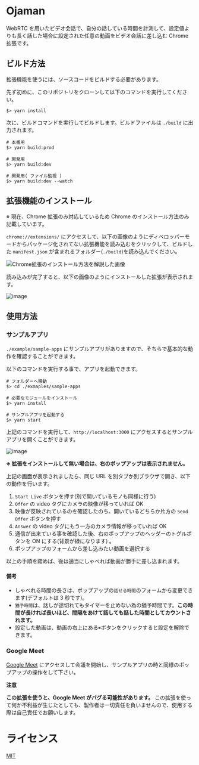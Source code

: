 # Ojaman

WebRTC を用いたビデオ会話で、自分の話している時間を計測して、設定値よりも長く話した場合に設定された任意の動画をビデオ会話に差し込む Chrome 拡張です。

## ビルド方法

拡張機能を使うには、ソースコードをビルドする必要があります。

先ず初めに、このリポジトリをクローンして以下のコマンドを実行してください。

```
$> yarn install
```

次に、ビルドコマンドを実行してビルドします。ビルドファイルは `./build` に出力されます。

```
# 本番用
$> yarn build:prod

# 開発用
$> yarn build:dev

# 開発用( ファイル監視 )
$> yarn build:dev --watch
```

## 拡張機能のインストール

※ 現在、Chrome 拡張のみ対応しているため Chrome のインストール方法のみ記載しています。

`chrome://extensions/` にアクセスして、以下の画像のようにディベロッパーモードからパッケージ化されてない拡張機能を読み込むをクリックして、ビルドした `manifest.json` が含まれるフォルダー(`./build`)を読み込んでください。

![Chrome拡張のインストール方法を解説した画像](https://user-images.githubusercontent.com/46495635/145091624-e9bbae90-6139-452b-9dae-873e42b37a45.png)

読み込みが完了すると、以下の画像のようにインストールした拡張が表示されます。

![image](https://user-images.githubusercontent.com/46495635/145091908-2810614d-7b56-4fc8-8b58-468348703b72.png)

## 使用方法

### サンプルアプリ

`./example/sample-apps` にサンプルアプリがありますので、そちらで基本的な動作を確認することができます。

以下のコマンドを実行する事で、アプリを起動できます。

```
# フォルダーへ移動
$> cd ./exmaples/sample-apps

# 必要なモジュールをインストール
$> yarn install

# サンプルアプリを起動する
$> yarn start
```

上記のコマンドを実行して、`http://localhost:3000` にアクセスするとサンプルアプリを開くことができます。

![image](https://user-images.githubusercontent.com/46495635/145092739-affd818f-05ec-4c67-a751-69da84298ae6.png)

**※ 拡張をインストールして無い場合は、右のポップアップは表示されません。**

上記の画面が表示されましたら、同じ URL を別タブか別ブラウザで開き、以下の動作を行います。

1. `Start Live` ボタンを押す(別で開いているモノも同様に行う)
2. `Offer` の video タグにカメラの映像が移っていれば OK
3. 映像が反映されているのを確認したのち、開いているどちらか片方の `Send Offer` ボタンを押す
4. `Answer` の video タグにもう一方のカメラ情報が移っていれば OK
5. 通信が出来ている事を確認した後、右のポップアップのヘッダーのトグルボタンを ON にする(背景が緑になります) 。
6. ポップアップのフォームから差し込みたい動画を選択する

以上の手順を踏めば、後は適当にしゃべれば動画が勝手に差し込まれます。

#### 備考

- しゃべれる時間の長さは、ポップアップの`話せる時間`のフォームから変更できます(デフォルトは 3 秒です)。
- `猶予時間`は、話しが途切れてもタイマーを止めない為の猶予時間です。**この時間が長ければ長いほど、間隔をあけて話しても話した時間としてカウントされます。**
- 設定した動画は、動画の右上にある`✖`ボタンをクリックすると設定を解除できます。

### Google Meet

[Google Meet](https://apps.google.com/intl/ja/meet/) にアクセスして会議を開始し、サンプルアプリの時と同様のポップアップの操作をして下さい。

**注意**

**この拡張を使うと、Google Meet がバグる可能性があります。**
この拡張を使って何か不利益が生じたとしても、製作者は一切責任を負いませんので、使用する際は自己責任でお願いします。

# ライセンス

[MIT](LICENCE "LICENCE")
